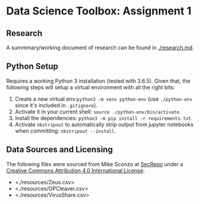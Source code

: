 # Data Science Toolbox: Assignment 1

## Research
A summmary/working document of research can be found in [./research.md](./research.md).

## Python Setup
Requires a working Python 3 installation (tested with 3.6.5). Given that, the following steps will setup a virtual environment with all the right bits:
  1. Create a new virtual env:`python3 -m venv python-env` (use `./python-env` since it's included in `.gitignore`).
  2. Activate it in your current shell: `source ./python-env/bin/activate`.
  3. Install the dependencies: `python3 -m pip install -r requirements.txt`.
  4. Activate `nbstripout` to automatically strip output from jupyter notebooks when committing: `nbstripout --install`.


## Data Sources and Licensing
The following files were sourced from Mike Sconzo at [SecRepo](https://secrepo.com) under a [Creative Commons Attribution 4.0 International License](https://creativecommons.org/licenses/by/4.0/):
  - <./resources/Zeus.csv>
  - <./resources/OPCleaver.csv>
  - <./resources/VirusShare.csv>
